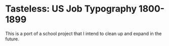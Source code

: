 # Tasteless: US Job Typography 1800-1899
This is a port of a school project that I intend to clean up and expand in the future.
